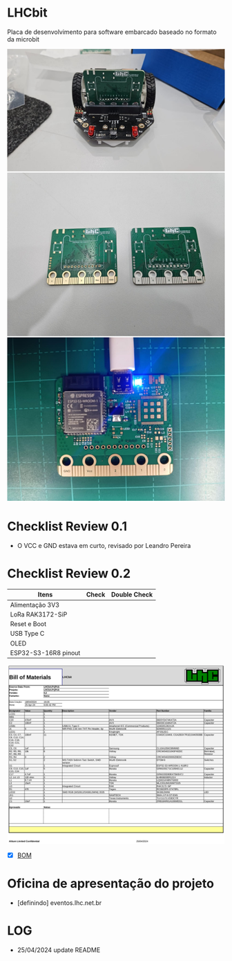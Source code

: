 # LHCbit

Placa de desenvolvimento para software embarcado baseado no formato da microbit

![LHCbit](Imagens/pcb-LHCbit-00.jpeg)
![LHCbit](Imagens/pcb-LHCbit-01.jpeg)
![LHCbit](Imagens/pcb-LHCbit-02.jpeg)

# Checklist Review 0.1
- O VCC e GND estava em curto, revisado por Leandro Pereira

# Checklist Review 0.2

| Itens           | Check | Double Check  |
|---------------------|----------|----------|
| Alimentação 3V3|  |  |
| LoRa RAK3172-SiP|  |  |
| Reset e Boot|  |  |
| USB Type C |  |  |
| OLED|  |  |
| ESP32-S3-16R8 pinout|  |  |

![LHCbit](Imagens/BOM-LHCbit.png)
- [x] [BOM](Templates/BOM%20Default%20Template.xlsx)


# Oficina de apresentação do projeto
- [definindo] eventos.lhc.net.br
  
# LOG
- 25/04/2024 update README
